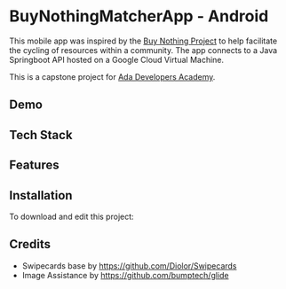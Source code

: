 # BuyNothingMatcherApp - Android

This mobile app was inspired by the [Buy Nothing Project](https://buynothingproject.org/) to help facilitate the cycling of resources within a community. The app connects to a Java Springboot API hosted on a Google Cloud Virtual Machine. 


This is a capstone project for [Ada Developers Academy](https://www.adadevelopersacademy.org/). 


## Demo

## Tech Stack


## Features

## Installation

To download and edit this project: 

## Credits

 * Swipecards base by https://github.com/Diolor/Swipecards
 * Image Assistance by https://github.com/bumptech/glide
